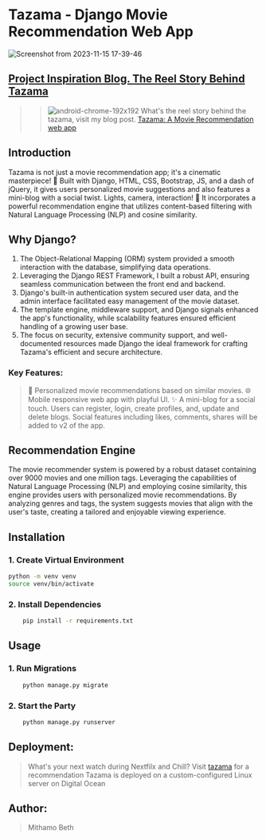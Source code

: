 # Tazama - Django Movie Recommendation Web App 
![Screenshot from 2023-11-15 17-39-46](https://github.com/Mythamor/Tazama-A-Movie-Recommendation-Web-App/assets/113252977/1121486d-2c65-423f-859a-5a39d735b649)

## [Project Inspiration Blog. The Reel Story Behind Tazama](https://medium.com/@MithamoBeth/tazama-a-django-movie-recommendation-web-app-062a62a08228)
> >   ![android-chrome-192x192](https://github.com/Mythamor/Tazama-A-Movie-Recommendation-Web-App/assets/113252977/6330f758-e433-4bc1-abc8-f96d2fddac84)
> What's the reel story behind the tazama, visit my blog post.
[Tazama: A Movie Recommendation web app](https://medium.com/@MithamoBeth/tazama-a-django-movie-recommendation-web-app-062a62a08228)

## Introduction
Tazama is not just a movie recommendation app; it's a cinematic masterpiece! 🚀 Built with Django, HTML, CSS, Bootstrap, JS, and a dash of jQuery, it gives users personalized movie suggestions and also features a mini-blog with a social twist. Lights, camera, interaction! 🍿 It incorporates a powerful recommendation engine that utilizes content-based filtering with Natural Language Processing (NLP) and cosine similarity.

## Why Django?
1. The Object-Relational Mapping (ORM) system provided a smooth interaction with the database, simplifying data operations. 
2. Leveraging the Django REST Framework, I built a robust API, ensuring seamless communication between the front end and backend. 
3. Django's built-in authentication system secured user data, and the admin interface facilitated easy management of the movie dataset. 
4. The template engine, middleware support, and Django signals enhanced the app's functionality, while scalability features ensured efficient handling of a growing user base. 
5. The focus on security, extensive community support, and well-documented resources made Django the ideal framework for crafting Tazama's efficient and secure architecture.

### Key Features:
> 🎥 Personalized movie recommendations based on similar movies.
> 🌐 Mobile responsive web app with playful UI.
> ✨ A mini-blog for a social touch. Users can register, login, create profiles, and, update and delete blogs. Social features including likes, comments, shares will be added to v2 of the app.


## Recommendation Engine
The movie recommender system is powered by a robust dataset containing over 9000 movies and one million tags. Leveraging the capabilities of Natural Language Processing (NLP) and employing cosine similarity, this engine provides users with personalized movie recommendations. By analyzing genres and tags, the system suggests movies that align with the user's taste, creating a tailored and enjoyable viewing experience.


## Installation

### 1. Create Virtual Environment
``` bash
python -m venv venv
source venv/bin/activate
```

### 2. Install Dependencies
``` bash
    pip install -r requirements.txt
```
## Usage

### 1. Run Migrations
``` bash
    python manage.py migrate
```

### 2. Start the Party
``` bash
    python manage.py runserver
```

## Deployment: 
> What's your next watch during Nextfilx and Chill? Visit [tazama](tazama.tech) for a recommendation
> Tazama is deployed on a custom-configured Linux server on Digital Ocean

## Author:
> Mithamo Beth




